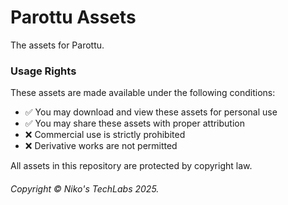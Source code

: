 # Parottu Assets
The assets for Parottu.

### Usage Rights
These assets are made available under the following conditions:
- ✅ You may download and view these assets for personal use
- ✅ You may share these assets with proper attribution
- ❌ Commercial use is strictly prohibited
- ❌ Derivative works are not permitted

All assets in this repository are protected by copyright law.

###### Copyright © Niko's TechLabs 2025.
